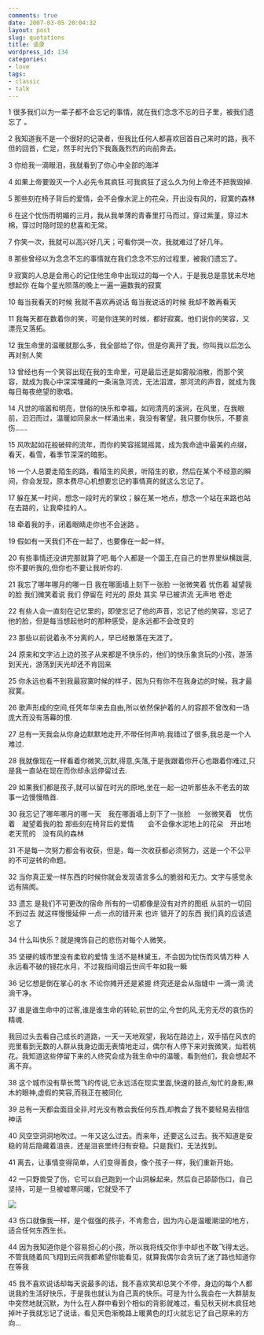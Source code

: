```yaml
---
comments: true
date: 2007-03-05 20:04:32
layout: post
slug: quotations
title: 语录
wordpress_id: 134
categories:
- love
tags:
- classic
- talk
---
```


1 很多我们以为一辈子都不会忘记的事情，就在我们念念不忘的日子里，被我们遗忘了 。 

2 我知道我不是一个很好的记录者，但我比任何人都喜欢回首自己来时的路，我不但的回首，伫足，然手时光仍下我轰轰烈烈的向前奔去。

3 你给我一滴眼泪，我就看到了你心中全部的海洋 



4 如果上帝要毁灭一个人必先令其疯狂.可我疯狂了这么久为何上帝还不把我毁掉.

5 那些刻在椅子背后的爱情，会不会像水泥上的花朵，开出没有风的，寂寞的森林

6 在这个忧伤而明媚的三月，我从我单薄的青春里打马而过，穿过紫堇，穿过木棉，穿过时隐时现的悲喜和无常。

7 你笑一次，我就可以高兴好几天；可看你哭一次，我就难过了好几年。

8 那些曾经以为念念不忘的事情就在我们念念不忘的过程里，被我们遗忘了。

9 寂寞的人总是会用心的记住他生命中出现过的每一个人，于是我总是意犹未尽地想起你 在每个星光陨落的晚上一遍一遍数我的寂寞 

10 每当我看天的时候 我就不喜欢再说话 每当我说话的时候 我却不敢再看天 

11 我每天都在数着你的笑，可是你连笑的时候，都好寂寞。他们说你的笑容，又漂亮又落拓。 

12 我生命里的温暖就那么多，我全部给了你，但是你离开了我，你叫我以后怎么再对别人笑

13 曾经也有一个笑容出现在我的生命里，可是最后还是如雾般消散，而那个笑容，就成为我心中深深埋藏的一条湍急河流，无法泅渡，那河流的声音，就成为我每日每夜绝望的歌唱。 

14 凡世的喧嚣和明亮，世俗的快乐和幸福，如同清亮的溪涧，在风里，在我眼前，汨汨而过，温暖如同泉水一样涌出来，我没有奢望，我只要你快乐，不要哀伤……

15 风吹起如花般破碎的流年，而你的笑容摇晃摇晃，成为我命途中最美的点缀，看天，看雪，看季节深深的暗影。 

16 一个人总要走陌生的路，看陌生的风景，听陌生的歌，然后在某个不经意的瞬间，你会发现，原本费尽心机想要忘记的事情真的就这么忘记了。 

17 躲在某一时间，想念一段时光的掌纹；躲在某一地点，想念一个站在来路也站在去路的，让我牵挂的人。 

18 牵着我的手，闭着眼睛走你也不会迷路 。

19 假如有一天我们不在一起了，也要像在一起一样。 

20 有些事情还没讲完那就算了吧.每个人都是一个国王,在自己的世界里纵横跋扈,你不要听我的,但你也不要让我听你的.

21 我忘了哪年哪月的哪一日 我在哪面墙上刻下一张脸 一张微笑着 忧伤着 凝望我的脸 我们微笑着说 我们 停留在 时光的 原处 其实 早已被洪流 无声地 卷走 

22 有些人会一直刻在记忆里的，即使忘记了他的声音，忘记了他的笑容，忘记了他的脸，但是每当想起他时的那种感受，是永远都不会改变的

23 那些以前说着永不分离的人，早已经散落在天涯了。

24 原来和文字沾上边的孩子从来都是不快乐的，他们的快乐象贪玩的小孩，游荡到天光，游荡到天光却还不肯回来

25 你永远也看不到我最寂寞时候的样子，因为只有你不在我身边的时候，我才最寂寞。 

26 歌声形成的空间,任凭年华来去自由,所以依然保护着的人的容颜不曾改和一场庞大而没有落幕的恨.

27 总有一天我会从你身边默默地走开,不带任何声响.我错过了很多,我总是一个人难过.

28 我就像现在一样看着你微笑,沉默,得意,失落,于是我跟着你开心也跟着你难过,只是我一直站在现在而你却永远停留过去.

29 如果我们都是孩子,就可以留在时光的原地,坐在一起一边听那些永不老去的故事一边慢慢皓首.

30 我忘记了哪年哪月的哪一天　我在哪面墙上刻下了一张脸　一张微笑着　忧伤着　凝望着我的脸 那些刻在椅背后的爱情　　会不会像水泥地上的花朵　开出地老天荒的　没有风的森林

31 不是每一次努力都会有收获，但是，每一次收获都必须努力，这是一个不公平的不可逆转的命题。

32 当你真正爱一样东西的时候你就会发现语言多么的脆弱和无力。文字与感觉永远有隔阂。

33 遗忘 是我们不可更改的宿命 所有的一切都像是没有对齐的图纸 从前的一切回不到过去 就这样慢慢延伸 一点一点的错开来 也许 错开了的东西 我们真的应该遗忘了

34 什么叫快乐？就是掩饰自己的悲伤对每个人微笑。

35 坚硬的城市里没有柔软的爱情 生活不是林黛玉，不会因为忧伤而风情万种 人永远看不破的镜花水月，不过我指间烟云世间千年如我一瞬

36 记忆想是倒在掌心的水 不论你摊开还是紧握 终究还是会从指缝中 一滴一滴 流淌干净。

37 谁是谁生命中的过客,谁是谁生命的转轮,前世的尘,今世的风,无穷无尽的哀伤的精魂. 

我回过头去看自己成长的道路，一天一天地观望，我站在路边上，双手插在风衣的兜里看到无数的人群从我身边面无表情地走过，偶尔有人停下来对我微笑，灿若桃花。我知道这些停留下来的人终究会成为我生命中的温暖，看到他们，我会想起不离不弃。 

38 这个城市没有草长莺飞的传说,它永远活在现实里面,快速的鼓点,匆忙的身影,麻木的眼神,虚假的笑容,而我正在被同化

39 总有一天都会面目全非,时光没有教会我任何东西,却教会了我不要轻易去相信神话

40 风空空洞洞地吹过。一年又这么过去。而来年，还要这么过去。我不知道是安稳的背后隐藏着沮丧，还是沮丧里终归有安稳。只是我们，无法找到。 

41 离去，让事情变得简单，人们变得善良，像个孩子一样，我们重新开始。

42 一只野兽受了伤，它可以自己跑到一个山洞躲起来，然后自己舔舔伤口，自己坚持，可是一旦被嘘寒问暖，它就受不了

![](http://dobila.info/wp-content/uploads/2010/07/silence-260x300.jpg)

43 伤口就像我一样，是个倔强的孩子，不肯愈合，因为内心是温暖潮湿的地方，适合任何东西生长。

44 因为我知道你是个容易担心的小孩，所以我将线交你手中却也不敢飞得太远。不管我随着风飞翔到云间我都希望你能看见，就算我偶尔会贪玩了迷了路也知道你在等我

45 我不喜欢说话却每天说最多的话，我不喜欢笑却总笑个不停，身边的每个人都说我的生活好快乐，于是我也就认为自己真的快乐。可是为什么我会在一大群朋友中突然地就沉默，为什么在人群中看到个相似的背影就难过，看见秋天树木疯狂地掉叶子我就忘记了说话，看见天色渐晚路上暖黄色的灯火就忘记了自己原来的方向...  

